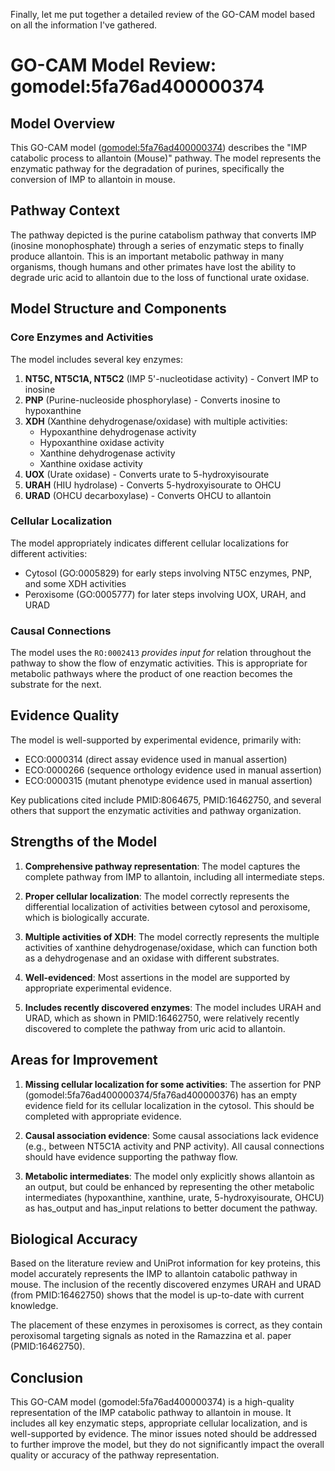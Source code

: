 Finally, let me put together a detailed review of the GO-CAM model based on all the information I've gathered.

# GO-CAM Model Review: gomodel:5fa76ad400000374

## Model Overview
This GO-CAM model ([gomodel:5fa76ad400000374](https://bioregistry.io/go.model:5fa76ad400000374)) describes the "IMP catabolic process to allantoin (Mouse)" pathway. The model represents the enzymatic pathway for the degradation of purines, specifically the conversion of IMP to allantoin in mouse.

## Pathway Context
The pathway depicted is the purine catabolism pathway that converts IMP (inosine monophosphate) through a series of enzymatic steps to finally produce allantoin. This is an important metabolic pathway in many organisms, though humans and other primates have lost the ability to degrade uric acid to allantoin due to the loss of functional urate oxidase.

## Model Structure and Components

### Core Enzymes and Activities
The model includes several key enzymes:

1. **NT5C, NT5C1A, NT5C2** (IMP 5'-nucleotidase activity) - Convert IMP to inosine
2. **PNP** (Purine-nucleoside phosphorylase) - Converts inosine to hypoxanthine
3. **XDH** (Xanthine dehydrogenase/oxidase) with multiple activities:
   - Hypoxanthine dehydrogenase activity
   - Hypoxanthine oxidase activity
   - Xanthine dehydrogenase activity 
   - Xanthine oxidase activity
4. **UOX** (Urate oxidase) - Converts urate to 5-hydroxyisourate
5. **URAH** (HIU hydrolase) - Converts 5-hydroxyisourate to OHCU
6. **URAD** (OHCU decarboxylase) - Converts OHCU to allantoin

### Cellular Localization
The model appropriately indicates different cellular localizations for different activities:
- Cytosol (GO:0005829) for early steps involving NT5C enzymes, PNP, and some XDH activities
- Peroxisome (GO:0005777) for later steps involving UOX, URAH, and URAD

### Causal Connections
The model uses the `RO:0002413` *provides input for* relation throughout the pathway to show the flow of enzymatic activities. This is appropriate for metabolic pathways where the product of one reaction becomes the substrate for the next.

## Evidence Quality
The model is well-supported by experimental evidence, primarily with:
- ECO:0000314 (direct assay evidence used in manual assertion)
- ECO:0000266 (sequence orthology evidence used in manual assertion)
- ECO:0000315 (mutant phenotype evidence used in manual assertion)

Key publications cited include PMID:8064675, PMID:16462750, and several others that support the enzymatic activities and pathway organization.

## Strengths of the Model

1. **Comprehensive pathway representation**: The model captures the complete pathway from IMP to allantoin, including all intermediate steps.

2. **Proper cellular localization**: The model correctly represents the differential localization of activities between cytosol and peroxisome, which is biologically accurate.

3. **Multiple activities of XDH**: The model correctly represents the multiple activities of xanthine dehydrogenase/oxidase, which can function both as a dehydrogenase and an oxidase with different substrates.

4. **Well-evidenced**: Most assertions in the model are supported by appropriate experimental evidence.

5. **Includes recently discovered enzymes**: The model includes URAH and URAD, which as shown in PMID:16462750, were relatively recently discovered to complete the pathway from uric acid to allantoin.

## Areas for Improvement

1. **Missing cellular localization for some activities**: The assertion for PNP (gomodel:5fa76ad400000374/5fa76ad400000376) has an empty evidence field for its cellular localization in the cytosol. This should be completed with appropriate evidence.

2. **Causal association evidence**: Some causal associations lack evidence (e.g., between NT5C1A activity and PNP activity). All causal connections should have evidence supporting the pathway flow.

3. **Metabolic intermediates**: The model only explicitly shows allantoin as an output, but could be enhanced by representing the other metabolic intermediates (hypoxanthine, xanthine, urate, 5-hydroxyisourate, OHCU) as has_output and has_input relations to better document the pathway.

## Biological Accuracy

Based on the literature review and UniProt information for key proteins, this model accurately represents the IMP to allantoin catabolic pathway in mouse. The inclusion of the recently discovered enzymes URAH and URAD (from PMID:16462750) shows that the model is up-to-date with current knowledge.

The placement of these enzymes in peroxisomes is correct, as they contain peroxisomal targeting signals as noted in the Ramazzina et al. paper (PMID:16462750).

## Conclusion

This GO-CAM model (gomodel:5fa76ad400000374) is a high-quality representation of the IMP catabolic pathway to allantoin in mouse. It includes all key enzymatic steps, appropriate cellular localization, and is well-supported by evidence. The minor issues noted should be addressed to further improve the model, but they do not significantly impact the overall quality or accuracy of the pathway representation.